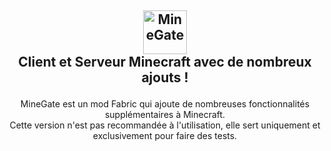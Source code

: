 ## <p align="center"><img src="https://i.imgur.com/57DwF6l.png" height="70px" alt="MineGate"><img><br>Client et Serveur Minecraft avec de nombreux ajouts !</br>
<p align="center">MineGate est un mod Fabric qui ajoute de nombreuses fonctionnalités supplémentaires à Minecraft.<br>
Cette version n'est pas recommandée à l'utilisation, elle sert uniquement et exclusivement pour faire des tests.</p>
